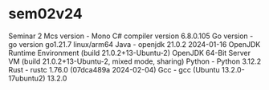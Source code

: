 # sem02v24
Seminar 2
Mcs version - Mono C# compiler version 6.8.0.105
Go version - go version go1.21.7 linux/arm64
Java - openjdk 21.0.2 2024-01-16
	OpenJDK Runtime Environment (build 21.0.2+13-Ubuntu-2)
	OpenJDK 64-Bit Server VM (build 21.0.2+13-Ubuntu-2, mixed mode, sharing)
Python - Python 3.12.2
Rust - rustc 1.76.0 (07dca489a 2024-02-04)
Gcc - gcc (Ubuntu 13.2.0-17ubuntu2) 13.2.0
